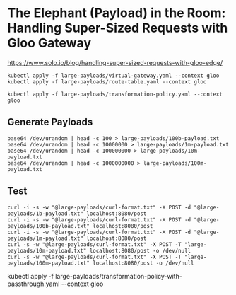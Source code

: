 # The Elephant (Payload) in the Room: Handling Super-Sized Requests with Gloo Gateway


https://www.solo.io/blog/handling-super-sized-requests-with-gloo-edge/

```
kubectl apply -f large-payloads/virtual-gateway.yaml --context gloo
kubectl apply -f large-payloads/route-table.yaml --context gloo

kubectl apply -f large-payloads/transformation-policy.yaml --context gloo
```


## Generate Payloads

```
base64 /dev/urandom | head -c 100 > large-payloads/100b-payload.txt
base64 /dev/urandom | head -c 10000000 > large-payloads/1m-payload.txt
base64 /dev/urandom | head -c 100000000 > large-payloads/10m-payload.txt
base64 /dev/urandom | head -c 1000000000 > large-payloads/100m-payload.txt
```


## Test
```
curl -i -s -w "@large-payloads/curl-format.txt" -X POST -d "@large-payloads/1b-payload.txt" localhost:8080/post
curl -i -s -w "@large-payloads/curl-format.txt" -X POST -d "@large-payloads/100b-payload.txt" localhost:8080/post
curl -i -s -w "@large-payloads/curl-format.txt" -X POST -d "@large-payloads/1m-payload.txt" localhost:8080/post
curl -s -w "@large-payloads/curl-format.txt" -X POST -T "large-payloads/10m-payload.txt" localhost:8080/post -o /dev/null
curl -s -w "@large-payloads/curl-format.txt" -X POST -T "large-payloads/100m-payload.txt" localhost:8080/post -o /dev/null
```


kubectl apply -f large-payloads/transformation-policy-with-passthrough.yaml --context gloo